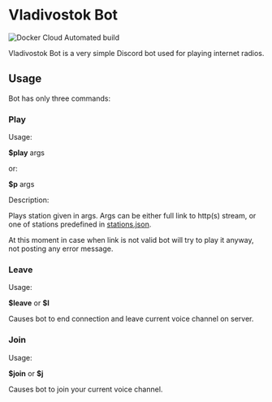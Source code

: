 # Vladivostok Bot

![Docker Cloud Automated build](https://img.shields.io/docker/cloud/automated/kuskoman/vladivostokbot)

Vladivostok Bot is a very simple Discord bot used for playing internet radios.

## Usage

Bot has only three commands:

### Play

Usage:

**\$play** args

or:

**\$p** args

Description:

Plays station given in args. Args can be either full link
to http(s) stream, or one of stations predefined in [stations.json](stations.json).

At this moment in case when link is not valid bot will try to play it
anyway, not posting any error message.

### Leave

Usage:

**\$leave** or **\$l**

Causes bot to end connection and leave current voice channel on server.

### Join

Usage:

**\$join** or **\$j**

Causes bot to join your current voice channel.
